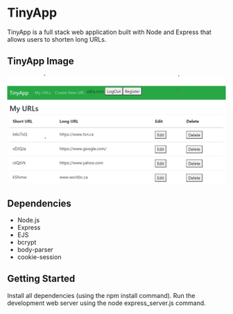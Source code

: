 # TinyApp

TinyApp is a full stack web application built with Node and Express that allows users to shorten long URLs.

## TinyApp Image
![TinyApp](./png/urls-page.png)

## Dependencies

* Node.js
* Express
* EJS
* bcrypt
* body-parser
* cookie-session


## Getting Started
Install all dependencies (using the npm install command).
Run the development web server using the node express_server.js command.

